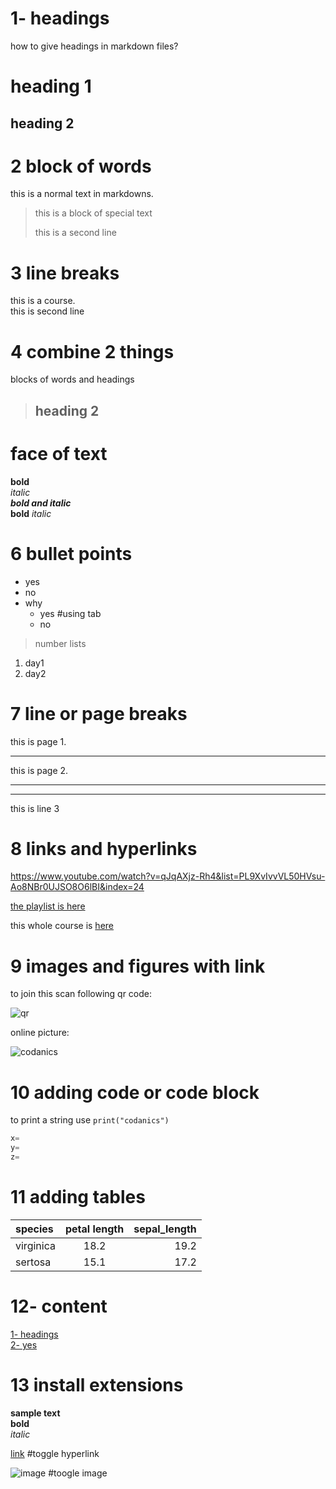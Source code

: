 # 1- headings

how to give headings in markdown files?

# heading 1
## heading 2

# 2 block of words

this is a normal text in markdowns.
> this is a block of special text
>
> this is a second line

# 3 line breaks

this is a course.\
this is second line

# 4 combine 2 things

blocks of words and headings

>## heading 2 

# face of text

**bold**\
*italic*\
***bold and italic***\
__bold__ 
_italic_

# 6 bullet points

- yes
- no
- why
    - yes #using tab
    - no
>number lists

1. day1
2. day2

# 7 line or page breaks

this is page 1.

---

this is page 2.

___
***

this is line 3

# 8 links and hyperlinks

<https://www.youtube.com/watch?v=qJqAXjz-Rh4&list=PL9XvIvvVL50HVsu-Ao8NBr0UJSO8O6lBI&index=24>

[the playlist is here](https://www.youtube.com/watch?v=qJqAXjz-Rh4&list=PL9XvIvvVL50HVsu-Ao8NBr0UJSO8O6lBI&index=24)

[codanics]:(https://www.youtube.com/watch?v=qJqAXjz-Rh4&list=PL9XvIvvVL50HVsu-Ao8NBr0UJSO8O6lBI&index=24)

this whole course is [here][codanics]

# 9 images and figures with link

to join this scan following qr code:


![qr](qr.png)

online picture:

![codanics](link)


# 10 adding code or code block

to print a string use `print("codanics")` 

```python 
x=
y=
z=
``` 

# 11 adding tables

| species | petal length | sepal_length|
|:-----|:------:|-----:|
| virginica | 18.2 | 19.2 |
| sertosa | 15.1 | 17.2 |

# 12- content

[1- headings](#1--headings)\
[2- yes](#2--block-of-words)



# 13 install extensions

**sample text**\
**bold**\
_italic_

[link](`http) #toggle hyperlink

![image](qr.png) #toogle image







